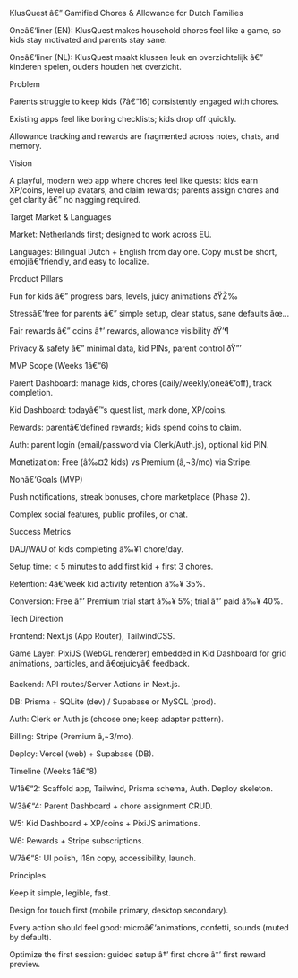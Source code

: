 ﻿KlusQuest â€” Gamified Chores & Allowance for Dutch Families

Oneâ€‘liner (EN): KlusQuest makes household chores feel like a game, so kids stay motivated and parents stay sane.

Oneâ€‘liner (NL): KlusQuest maakt klussen leuk en overzichtelijk â€” kinderen spelen, ouders houden het overzicht.

Problem

Parents struggle to keep kids (7â€“16) consistently engaged with chores.

Existing apps feel like boring checklists; kids drop off quickly.

Allowance tracking and rewards are fragmented across notes, chats, and memory.

Vision

A playful, modern web app where chores feel like quests: kids earn XP/coins, level up avatars, and claim rewards; parents assign chores and get clarity â€” no nagging required.

Target Market & Languages

Market: Netherlands first; designed to work across EU.

Languages: Bilingual Dutch + English from day one. Copy must be short, emojiâ€‘friendly, and easy to localize.

Product Pillars

Fun for kids â€” progress bars, levels, juicy animations ðŸŽ‰

Stressâ€‘free for parents â€” simple setup, clear status, sane defaults âœ…

Fair rewards â€” coins â†’ rewards, allowance visibility ðŸ’¶

Privacy & safety â€” minimal data, kid PINs, parent control ðŸ”’

MVP Scope (Weeks 1â€“6)

Parent Dashboard: manage kids, chores (daily/weekly/oneâ€‘off), track completion.

Kid Dashboard: todayâ€™s quest list, mark done, XP/coins.

Rewards: parentâ€‘defined rewards; kids spend coins to claim.

Auth: parent login (email/password via Clerk/Auth.js), optional kid PIN.

Monetization: Free (â‰¤2 kids) vs Premium (â‚¬3/mo) via Stripe.

Nonâ€‘Goals (MVP)

Push notifications, streak bonuses, chore marketplace (Phase 2).

Complex social features, public profiles, or chat.

Success Metrics

DAU/WAU of kids completing â‰¥1 chore/day.

Setup time: < 5 minutes to add first kid + first 3 chores.

Retention: 4â€‘week kid activity retention â‰¥ 35%.

Conversion: Free â†’ Premium trial start â‰¥ 5%; trial â†’ paid â‰¥ 40%.

Tech Direction

Frontend: Next.js (App Router), TailwindCSS.

Game Layer: PixiJS (WebGL renderer) embedded in Kid Dashboard for grid animations, particles, and â€œjuicyâ€ feedback.

Backend: API routes/Server Actions in Next.js.

DB: Prisma + SQLite (dev) / Supabase or MySQL (prod).

Auth: Clerk or Auth.js (choose one; keep adapter pattern).

Billing: Stripe (Premium â‚¬3/mo).

Deploy: Vercel (web) + Supabase (DB).

Timeline (Weeks 1â€“8)

W1â€“2: Scaffold app, Tailwind, Prisma schema, Auth. Deploy skeleton.

W3â€“4: Parent Dashboard + chore assignment CRUD.

W5: Kid Dashboard + XP/coins + PixiJS animations.

W6: Rewards + Stripe subscriptions.

W7â€“8: UI polish, i18n copy, accessibility, launch.

Principles

Keep it simple, legible, fast.

Design for touch first (mobile primary, desktop secondary).

Every action should feel good: microâ€‘animations, confetti, sounds (muted by default).

Optimize the first session: guided setup â†’ first chore â†’ first reward preview.
